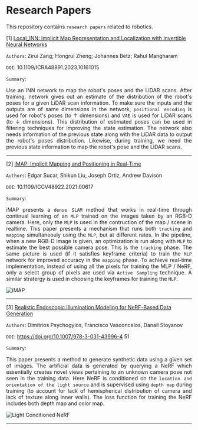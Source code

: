 # Research Papers

This repository contains `research papers` related to robotics.

[1] [Local_INN: Implicit Map Representation and Localization with Invertible Neural Networks](https://ieeexplore.ieee.org/document/10161015)

`Authors`: Zirui Zang; Hongrui Zheng; Johannes Betz; Rahul Mangharam

`DOI`: 10.1109/ICRA48891.2023.10161015

`Summary`: <div align="justify"> Use an INN network to map the robot's poses and the LiDAR scans. After training, network gives out an estimate of the distribution of the robot's poses for a given LiDAR scan information. To make sure the inputs and the outputs are of same dimensions in the network, `positional encoding` is used for robot's poses (to ↑ dimensions) and `VAE` is used for LiDAR scans (to ↓ dimensions). This distribution of estimated poses can be used in filtering techniques for improving the state estimation. The network also needs information of the previous state along with the LiDAR data to output the robot's poses distribution. Likewise, during training, we need the previous state information to map the robot's pose and the LiDAR scans. </div>

---

[2] [iMAP: Implicit Mapping and Positioning in Real-Time](https://ieeexplore.ieee.org/document/9710431)

`Authors`: Edgar Sucar, Shikun Liu, Joseph Ortiz, Andrew Davison

`DOI`: 10.1109/ICCV48922.2021.00617

`Summary`: <div align="justify"> iMAP presents a `dense SLAM` method that works in real-time through continual learning of an `MLP` trained on the images taken by an RGB-D camera. Here, only the `MLP` is used in the contruction of the map / scene in realtime. This paper presents a mechanism that runs both `tracking` and `mapping` simultaneouly using the `MLP`, but at different rates. In the pipeline, when a new RGB-D image is given, an optimization is run along with `MLP` to estimate the best possible camera pose. This is the `tracking` phase. The same picture is used (if it satisfies keyframe criteria) to train the `MLP` network for improved accuracy in the `mapping` phase. To achieve real-time implementation, instead of using all the pixels for training the MLP / NeRF, only a select group of pixels are used via `Active Sampling` technique. A similar stratergy is used in choosing the keyframes for training the `MLP`. </div>

![iMAP](https://github.com/saichand44/research-papers/assets/14955987/d518945f-35e2-402b-8652-227bb5d10224)

---

[3] [Realistic Endoscopic Illumination Modeling for NeRF-Based Data Generation](https://link.springer.com/chapter/10.1007/978-3-031-43996-4_51)

`Authors`: Dimitrios Psychogyios, Francisco Vasconcelos, Danail Stoyanov

`DOI`: https://doi.org/10.1007/978-3-031-43996-4 51

`Summary`: <div align="justify"> This paper presents a method to generate synthetic data using a given set of images. The artificial data is generated by querying a NeRF which essentially creates novel views pertaining to an unknown camera pose not seen in the training data. Here NeRF is conditioned on the `location and orientation of the light source` and is supervised using `depth map` during training (to account for lack of hemispherical distribution of camera and lack of texture along inner walls). The loss function for training the NeRF includes both depth map and color map. </div>

![Light Conditioned NeRF](https://github.com/saichand44/research-papers/assets/14955987/c406b507-9590-4821-b2b4-89aec8ef27a0)

---
